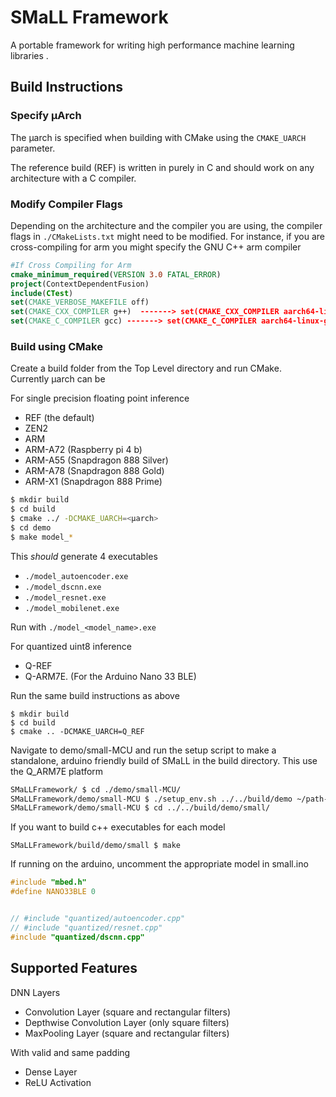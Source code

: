 
# SMaLL Framework

A portable framework for writing high performance machine learning libraries .

## Build Instructions

### Specify µArch

The µarch is specified when building with CMake using the `CMAKE_UARCH ` parameter.

The reference build (REF) is written in purely in C and should work on any architecture with a C compiler.

### Modify Compiler Flags

Depending on the architecture and the compiler you are using, the compiler flags in `./CMakeLists.txt` might need to be modified.
For instance, if you are cross-compiling for arm you might specify the GNU C++ arm compiler 

```cmake
#If Cross Compiling for Arm
cmake_minimum_required(VERSION 3.0 FATAL_ERROR)
project(ContextDependentFusion)
include(CTest)
set(CMAKE_VERBOSE_MAKEFILE off)
set(CMAKE_CXX_COMPILER g++)  -------> set(CMAKE_CXX_COMPILER aarch64-linux-gnu-g++)
set(CMAKE_C_COMPILER gcc) -------> set(CMAKE_C_COMPILER aarch64-linux-gnu-gcc) 

```

### Build using CMake

Create a build folder from the Top Level directory and run CMake.  
Currently µarch can be 

For single precision floating point inference

- REF (the default)
- ZEN2 
- ARM
- ARM-A72 (Raspberry pi 4 b)
- ARM-A55 (Snapdragon 888 Silver)
- ARM-A78 (Snapdragon 888 Gold)
- ARM-X1 (Snapdragon 888 Prime)

```bash
$ mkdir build
$ cd build
$ cmake ../ -DCMAKE_UARCH=<µarch>
$ cd demo
$ make model_*
```

This *should* generate 4 executables

- `./model_autoencoder.exe `
- `./model_dscnn.exe `
- `./model_resnet.exe `
- `./model_mobilenet.exe `

Run with 
`./model_<model_name>.exe`


For quantized uint8 inference 
- Q-REF
- Q-ARM7E. (For the Arduino Nano 33 BLE)

Run the same build instructions as above
```
$ mkdir build
$ cd build
$ cmake .. -DCMAKE_UARCH=Q_REF
```

Navigate to demo/small-MCU and run the setup script to make a standalone, arduino friendly build of SMaLL in the build directory. This use the Q_ARM7E platform
``` bash
SMaLLFramework/ $ cd ./demo/small-MCU/
SMaLLFramework/demo/small-MCU $ ./setup_env.sh ../../build/demo ~/path-to-/SMaLLFramework/ <kernels subdir quantized_reference or quantized_arm7E>
SMaLLFramework/demo/small-MCU $ cd ../../build/demo/small/
```
If you want to build c++ executables for each model
```
SMaLLFramework/build/demo/small $ make
```

If running on the arduino, uncomment the appropriate model in small.ino
```c++
#include "mbed.h"
#define NANO33BLE 0


// #include "quantized/autoencoder.cpp"
// #include "quantized/resnet.cpp"
#include "quantized/dscnn.cpp"

```




## Supported Features

DNN Layers

- Convolution Layer (square and rectangular filters) 
- Depthwise Convolution Layer (only square filters)
- MaxPooling Layer  (square and rectangular filters)

With valid and same padding

- Dense Layer
- ReLU Activation

